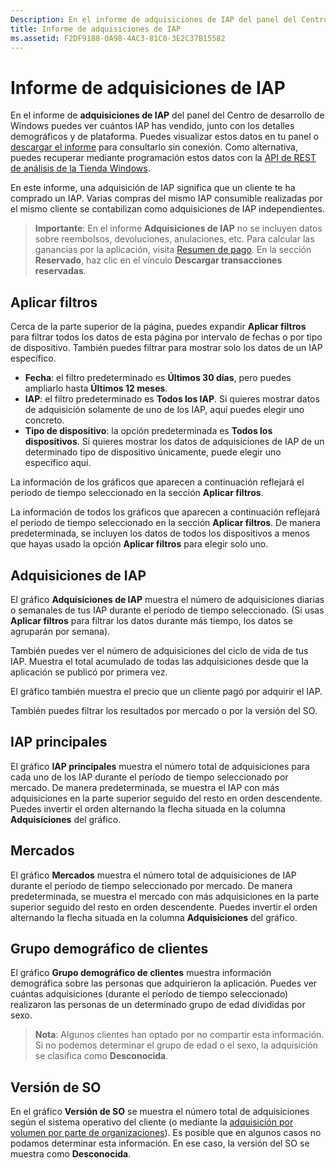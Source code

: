 ```yaml
---
Description: En el informe de adquisiciones de IAP del panel del Centro de desarrollo de Windows puedes ver cuántos IAP has vendido, junto con los detalles demográficos y de plataforma.
title: Informe de adquisiciones de IAP
ms.assetid: F2DF9188-0A98-4AC3-81C0-3E2C37B15582
---
```


# Informe de adquisiciones de IAP


En el informe de **adquisiciones de IAP** del panel del Centro de desarrollo de Windows puedes ver cuántos IAP has vendido, junto con los detalles demográficos y de plataforma. Puedes visualizar estos datos en tu panel o [descargar el informe](download-analytic-reports.md) para consultarlo sin conexión. Como alternativa, puedes recuperar mediante programación estos datos con la [API de REST de análisis de la Tienda Windows](../monetize/access-analytics-data-using-windows-store-services.md).

En este informe, una adquisición de IAP significa que un cliente te ha comprado un IAP. Varias compras del mismo IAP consumible realizadas por el mismo cliente se contabilizan como adquisiciones de IAP independientes.

> **Importante**: En el informe **Adquisiciones de IAP** no se incluyen datos sobre reembolsos, devoluciones, anulaciones, etc. Para calcular las ganancias por la aplicación, visita [Resumen de pago](payout-summary.md). En la sección **Reservado**, haz clic en el vínculo **Descargar transacciones reservadas**.

## Aplicar filtros


Cerca de la parte superior de la página, puedes expandir **Aplicar filtros** para filtrar todos los datos de esta página por intervalo de fechas o por tipo de dispositivo. También puedes filtrar para mostrar solo los datos de un IAP específico.

-   **Fecha**: el filtro predeterminado es **Últimos 30 días**, pero puedes ampliarlo hasta **Últimos 12 meses**.
-   **IAP**: el filtro predeterminado es **Todos los IAP**. Si quieres mostrar datos de adquisición solamente de uno de los IAP, aquí puedes elegir uno concreto.
-   **Tipo de dispositivo**: la opción predeterminada es **Todos los dispositivos**. Si quieres mostrar los datos de adquisiciones de IAP de un determinado tipo de dispositivo únicamente, puede elegir uno específico aquí.

La información de los gráficos que aparecen a continuación reflejará el período de tiempo seleccionado en la sección **Aplicar filtros**.

La información de todos los gráficos que aparecen a continuación reflejará el período de tiempo seleccionado en la sección **Aplicar filtros**. De manera predeterminada, se incluyen los datos de todos los dispositivos a menos que hayas usado la opción **Aplicar filtros** para elegir solo uno.

## Adquisiciones de IAP


El gráfico **Adquisiciones de IAP** muestra el número de adquisiciones diarias o semanales de tus IAP durante el período de tiempo seleccionado. (Si usas **Aplicar filtros** para filtrar los datos durante más tiempo, los datos se agruparán por semana).

También puedes ver el número de adquisiciones del ciclo de vida de tus IAP. Muestra el total acumulado de todas las adquisiciones desde que la aplicación se publicó por primera vez.

El gráfico también muestra el precio que un cliente pagó por adquirir el IAP.

También puedes filtrar los resultados por mercado o por la versión del SO.

## IAP principales


El gráfico **IAP principales** muestra el número total de adquisiciones para cada uno de los IAP durante el período de tiempo seleccionado por mercado. De manera predeterminada, se muestra el IAP con más adquisiciones en la parte superior seguido del resto en orden descendente. Puedes invertir el orden alternando la flecha situada en la columna **Adquisiciones** del gráfico.

## Mercados


El gráfico **Mercados** muestra el número total de adquisiciones de IAP durante el período de tiempo seleccionado por mercado. De manera predeterminada, se muestra el mercado con más adquisiciones en la parte superior seguido del resto en orden descendente. Puedes invertir el orden alternando la flecha situada en la columna **Adquisiciones** del gráfico.

## Grupo demográfico de clientes


El gráfico **Grupo demográfico de clientes** muestra información demográfica sobre las personas que adquirieron la aplicación. Puedes ver cuántas adquisiciones (durante el período de tiempo seleccionado) realizaron las personas de un determinado grupo de edad divididas por sexo.

> **Nota**: Algunos clientes han optado por no compartir esta información. Si no podemos determinar el grupo de edad o el sexo, la adquisición se clasifica como **Desconocida**.

## Versión de SO


En el gráfico **Versión de SO** se muestra el número total de adquisiciones según el sistema operativo del cliente (o mediante la [adquisición por volumen por parte de organizaciones](organizational-licensing.md)). Es posible que en algunos casos no podamos determinar esta información. En ese caso, la versión del SO se muestra como **Desconocida**.

 

 


<!--HONumber=Mar16_HO1-->


